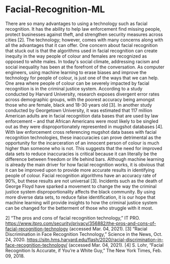 # Facial-Recognition-ML
There are so many advantages to using a technology such as facial recognition. It has the ability to help law enforcement find missing people, protect businesses against theft, and strengthen security measures across cities [2]. The technology; however, comes with many concerns along with all the advantages that it can offer. One concern about facial recognition that stuck out is that the algorithms used in facial recognition can create inequity in the way people of colour and females are recognized as opposed to white males. In today's social climate, addressing racism and social inequality has been at the forefront of the conversation. As computer engineers, using machine learning to erase biases and improve the technology for people of colour, is just one of the ways that we can help. One area where people of colour can be severely impacted by facial recognition is in the criminal justice system. According to a study conducted by Harvard University, research exposes divergent error rates across demographic groups, with the poorest accuracy being amongst those who are female, black and 18-30 years old [3]. In another study conducted by Georgetown University, it was estimated that 117 million American adults are in facial recognition data bases that are used by law enforcement – and that African Americans were most likely to be singled out as they were disproportionately represented in mugshot databases [4]. With law enforcement cross referencing mugshot data bases with facial recognition technologies, these inaccuracies can prove detrimental as the opportunity for the incarceration of an innocent person of colour is much higher than someone who is not. This suggests that the need for improved data sets to reduce inaccuracies is critical because it can literally be the difference between freedom or life behind bars.  Although machine learning is already the main driver for how facial recognition works, it is obvious that it can be improved upon to provide more accurate results in identifying people of colour. Facial recognition algorithms have an accuracy rate of 90%, but these results are not universal [3]. Incidents such as the death of George Floyd have sparked a movement to change the way the criminal justice system disproportionality affects the black community. By using more diverse data sets, to reduce false identification, it is our hope that machine learning will provide insights to how the criminal justice system can be changed for the betterment of those who struggle with it most. 






2]	“The pros and cons of facial recognition technology,” IT PRO. https://www.itpro.com/security/privacy/356882/the-pros-and-cons-of-facial-recognition-technology (accessed Mar. 04, 2021).
[3]	“Racial Discrimination in Face Recognition Technology,” Science in the News, Oct. 24, 2020. https://sitn.hms.harvard.edu/flash/2020/racial-discrimination-in-face-recognition-technology/ (accessed Mar. 04, 2021).
[4]	S. Lohr, “Facial Recognition Is Accurate, if You’re a White Guy,” The New York Times, Feb. 09, 2018.
